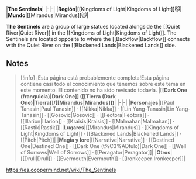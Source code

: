 |**The Sentinels**|
|-|-|
|**Región**|[[Kingdoms of Light\|Kingdoms of Light]]🐱︎|
|**Mundo**|[[Mirandus\|Mirandus]]🐱︎|

**The Sentinels** are a group of large statues located alongside the [[Quiet River\|Quiet River]] in the [[Kingdoms of Light\|Kingdoms of Light]]. The Sentinels are located opposite to where the [[Backflow\|Backflow]] connects with the Quiet River on the [[Blackened Lands\|Blackened Lands]] side.

## Notes

> [!info] ¡Esta página está probablemente completa!Esta página contiene casi todo el conocimiento que tenemos sobre este tema en este momento.
El contenido no ha sido revisado todavía.
|**[[Dark One (franquicia)\|Dark One]] ([[Tierra (Dark One)\|Tierra]]/[[Mirandus\|Mirandus]])**|
|-|-|
|**Personajes**|[[Paul Tanasin\|Paul Tanasin]] · [[Nikka\|Nikka]] · [[Lin Yang-Tanasin\|Lin Yang-Tanasin]] · [[Gosovic\|Gosovic]] · [[Feotora\|Feotora]] · [[Illarion\|Illarion]] · [[Kraisis\|Kraisis]] · [[Malmahan\|Malmahan]] · [[Rastik\|Rastik]]|
|**Lugares**|[[Mirandus\|Mirandus]] · [[Kingdoms of Light\|Kingdoms of Light]] · [[Blackened Lands\|Blackened Lands]] · [[Pitch\|Pitch]]|
|**Magia y lore**|[[Narrative\|Narrative]] · [[Destined One\|Destined One]] · [[Dark One (t%C3%ADtulo)\|Dark One]] · [[Well of Sorrows\|Well of Sorrows]] · [[Peragator\|Peragator]]|
|**Otros**|[[Drull\|Drull]] · [[Evermouth\|Evermouth]] · [[Ironkeeper\|Ironkeeper]]|



https://es.coppermind.net/wiki/The_Sentinels